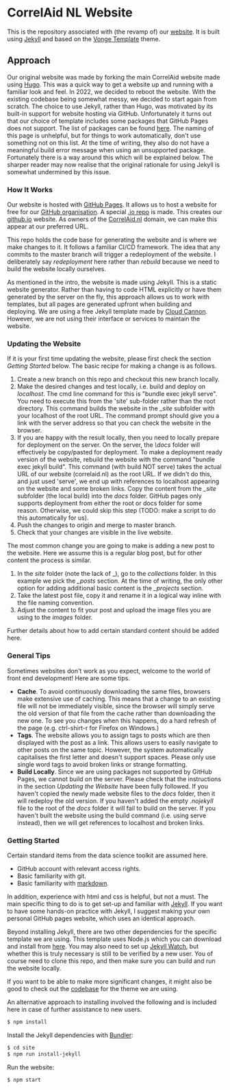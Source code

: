 # CorrelAid NL Website

This is the repository associated with (the revamp of) our [website](https://correlaid.nl/).
It is built using [Jekyll](https://jekyllrb.com/)
and based on the [Vonge Template](https://jazzed-kale.cloudvent.net/) theme.

## Approach

Our original website was made by forking the main CorrelAid website made using [Hugo](https://gohugo.io/).
This was a quick way to get a website up and running with a familiar look and feel.
In 2022, we decided to reboot the website.
With the existing codebase being somewhat messy, we decided to start again from scratch.
The choice to use Jekyll, rather than Hugo, was motivated by its built-in support for website hosting via GitHub.
Unfortunately it turns out that our choice of template includes some packages that GitHub Pages does not support.
The list of packages can be found [here](https://pages.github.com/versions/). 
The naming of this page is unhelpful, but for things to work automatically, don't use something not on this list.
At the time of writing, they also do not have a meaningful build error message when using an unsupported package.
Fortunately there is a way around this which will be explained below.
The sharper reader may now realise that the original rationale for using Jekyll is somewhat undermined by this issue.

### How It Works

Our website is hosted with [GitHub Pages](https://pages.github.com/).
It allows us to host a website for free for our [GitHub organisation](https://github.com/CorrelAidxNL).
A special [.io repo](https://github.com/CorrelAidxNL/CorrelAidxNL.github.io) is made.
This creates our [github.io](https://CorrelAidxNL.github.io) website.
As owners of the [CorrelAid.nl](https://www.correlaid.nl) domain, we can make this appear at our preferred URL.

This repo holds the code base for generating the website and is where we make changes to it.
It follows a familiar CI/CD framework.
The idea that any commits to the master branch will trigger a redeployment of the website.
I deliberately say _redeployment_ here rather than _rebuild_ because we need to build the website locally ourselves.

As mentioned in the intro, the website is made using Jekyll.
This is a static website generator.
Rather than having to code HTML explicitly or have them generated by the server on the fly,
this approach allows us to work with templates, but all pages are generated upfront when building and deploying.
We are using a free Jekyll template made by [Cloud Cannon](https://cloudcannon.com/).
However, we are not using their interface or services to maintain the website.

### Updating the Website

If it is your first time updating the website, please first check the section _Getting Started_ below.
The basic recipe for making a change is as follows.

1. Create a new branch on this repo and checkout this new branch locally.
2. Make the desired changes and test locally, i.e. build and deploy on _localhost_. 
   The cmd line command for this is "bundle exec jekyll serve".
   You need to execute this from the 'site' sub-folder rather than the root directory.
   This command builds the website in the _\_site_ subfolder with your localhost of the root URL.
   The command prompt should give you a link with the server address so that you can check the website in the browser.
3. If you are happy with the result locally, then you need to locally prepare for deployment on the server.
   On the server, the _\docs_ folder will effectively be copy/pasted for deployment.
   To make a deployment ready version of the website, rebuild the website with the command "bundle exec jekyll build".
   This command (with build NOT serve) takes the actual URL of our website (correlaid.nl) as the root URL.
   If we didn't do this, and just used 'serve', we end up with references to localhost appearing on the website and some broken links.
   Copy the content from the _\_site_ subfolder (the local build) into the _docs_ folder.
   GitHub pages only supports deployment from either the root or docs folder for some reason.
   Otherwise, we could skip this step (TODO: make a script to do this automatically for us).
4. Push the changes to origin and merge to master branch.
5. Check that your changes are visible in the live website.

The most common change you are going to make is adding a new post to the website.
Here we assume this is a regular blog post, but for other content the process is similar.
1. In the _site_ folder (note the lack of _), go to the _collections_ folder. 
   In this example we pick the _\_posts_ section.
   At the time of writing, the only other option for adding additional basic content is the _\_projects_ section.
2. Take the latest post file, copy it and rename it in a logical way inline with the file naming convention. 
3. Adjust the content to fit your post and upload the image files you are using to the _images_ folder.

Further details about how to add certain standard content should be added here.

### General Tips

Sometimes websites don't work as you expect, welcome to the world of front end development! Here are some tips.

- **Cache**. To avoid continuously downloading the same files, browsers make extensive use of caching.
  This means that a change to an existing file will not be immediately visible,
  since the browser will simply serve the old version of that file from the cache rather than downloading the new one.
  To see you changes when this happens, do a hard refresh of the page (e.g. ctrl-shirt-r for Firefox on Windows.)
- **Tags**. The website allows you to assign tags to posts which are then displayed with the post as a link.
  This allows users to easily navigate to other posts on the same topic.
  However, the system automatically capitalises the first letter and doesn't support spaces.
  Please only use single word tags to avoid broken links or strange formatting.
- **Build Locally**. Since we are using packages not supported by GitHub Pages, we cannot build on the server.
  Please check that the instructions in the section _Updating the Website_ have been fully followed.
  If you haven't copied the newly made website files to the _docs_ folder, then it will redeploy the old version.
  If you haven't added the empty _.nojekyll_ file to the root of the _docs_ folder it will fail to build on the server.
  If you haven't built the website using the build command (i.e. using serve instead), then we will get references to localhost and broken links.

### Getting Started

Certain standard items from the data science toolkit are assumed here.

- GitHub account with relevant access rights.
- Basic familiarity with git.
- Basic familiarity with [markdown](https://daringfireball.net/projects/markdown/).

In addition, experience with html and css is helpful, but not a must.
The main specific thing to do is to get set-up and familiar with [Jekyll](https://jekyllrb.com/docs/).
If you want to have some hands-on practice with Jekyll,
I suggest making your own personal GitHub pages website, which uses an identical approach.

Beyond installing Jekyll, there are two other dependencies for the specific template we are using.
This template uses Node.js which you can download and install from [here](https://nodejs.org/en/download/).
You may also need to set up [Jekyll Watch](https://github.com/CloudCannon/jekyll-watch),
but whether this is truly necessary is still to be verified by a new user.
You of course need to clone this repo, and then make sure you can build and run the website locally.

If you want to be able to make more significant changes,
it might also be good to check out the [codebase](https://github.com/CloudCannon/vonge-jekyll-bookshop-template) for the theme we are using.

An alternative approach to installing involved the following and is included here in case of further assistance to new users.

```bash
$ npm install
```

Install the Jekyll dependencies with [Bundler](http://bundler.io/):

```bash
$ cd site
$ npm run install-jekyll
```

Run the website:

```bash
$ npm start
```
